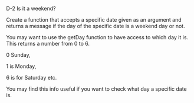 D-2 Is it a weekend?

Create a function that accepts a specific date given as an argument and returns a message if the day of the specific date is a weekend day or not.

You may want to use the getDay function to have access to which day it is. This returns a number from 0 to 6.

0 Sunday,

1 is Monday,

6 is for Saturday etc.

You may find this info useful if you want to check what day a specific date is.